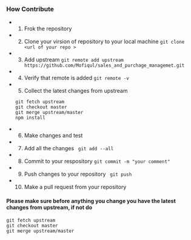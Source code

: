### How Contribute

- 1. Frok the repository
- 2. Clone your virsion of repository to your local machine
	``` git clone <url of your repo > ```
- 3. Add upstream ``` git remote add upstream https://github.com/Mofiqul/sales_and_purchage_managemet.git ```
- 4. Verify that remote is added ``` git remote -v ```
- 5. Collect the latest changes from upstream 
	``` 
	git fetch upstream
	git checkout master
	git merge upstream/master
	npm install
	``` 
- 6. Make changes and test
- 7. Add all the changes ``` git add --all``` 
- 8. Commit to your respository ``` git commit -m "your comment" ```
- 9. Push changes to your repository ``` git push```
- 10. Make a pull request from your repository

#### Please make sure before anything you change you have the latest changes from upstream, if not do 
```
git fetch upstream
git checkout master
git merge upstream/master
```